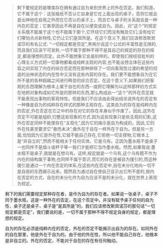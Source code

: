 <blockquote data-pid="3JtpZYtl">剩下要规定的是哪类存在拥有通过自为来到世界上的外在否定。我们知道，它不属于这个：这张报纸不否认它自身是它在上面出现的桌子，否则它就会是出神地在自我之外而在它否认的桌子上，而且它与桌子的关系就会是一种内在的否定；它甚至因此不再是自在以便变成自为。因此，对“这个”的规定关系既不能属于这个也不能属于那个,它环绕它们而没有触及它们,没有给它们哪怕点点新特性,它仍让它们是其所是。在这个意义下,我们应该修改斯宾诺莎的有名公式: “一切规定都是否定”,黑格尔说这个公式的丰富性是无限的,而且我们应该宁可宣称,一切不属于那种不得不是其自己的规定的存在的规定,都是理想的否定。此外不能想象它会是别样的。即使我们按经验批判的心理主义方式把一切事物都看成纯粹主观的内容,也不能设想主体在这些内容之间实现了内在的综合否定而在那种排除了一切向客观性过渡的希望的彻底的出神状态的内在性中又没有这些内容的存在。我们更不能想象自为在它所不是的各种超越之间进行畸变的综合否定。在这个意义下,如果我们把客观的东西理解为根本上属于自在的东西--或把它理解为以这样那样的方式实在地把对象构成如它所是的那样的东西,那么构成此一“这个”的外在否定就不能表现出事物的客观特性。但是我们不应该由此得出结论说外在的否定有一种像是自为的纯粹存在样式的那种主观存在。这类自为的存在是纯粹内在的否定,外在否定在它之中的存在对它的存在本身似乎作废了。因此,这外在否定不可能是组织,归整这些现象的方式,因为这些现象只是些主观的幻影,这外在否定同样不能使存在“主观化”,因为它的揭示是自为构成的。因此,它的外在性甚至要求它“悬而未决”,像外在于自在一样外在于自为。但是另一方面,恰恰因为它是外在性,它就不能自己存在,它拒绝一切支撑物,它根本上是“非自立的”,然而不能相关于任何实体。它是乌有。正因为墨水瓶不是桌子一也同样不是烟斗或杯子等一我们才能把它当作墨水瓶。然而,如果我说:墨水瓶不是桌子,我就是在想乌有。这样,规定就是一个乌有,这个乌有既不作为内在的结构属于事物,也同样不属于意识,而它的存在是被自为援引的,而这种援引是通过一个内在否定的体系,在这些内在否定中,自在未分化地向一切不是自我的东西揭示出来。既然自为通过自在使自己显示出它所不是的,按内在否定的方式，自在的未分化作为自为应该不是的未分化，就在世界上表现为规定。</blockquote><p data-pid="e7lPC7Ru">剩下的我们需要规定那种存在者，是作为自为的存在者。如果说一张桌子，桌子不同于墨水瓶，这是一种外在的否定，在这个否定中，并没有赋予桌子任何的自为性，桌子还是桌子，桌子是“是其所是”的，我们应该修改斯宾诺莎的那句话“一切规定都是否定”，我们要说的是，一切不属于那种不得不规定自身的规定，都是理想的规定。</p><p data-pid="CF0gOf72">自为的存在必须是纯粹内在的否定，外在的否定不能揭示出自为的存在。如同外在的自在那里，他是外在于自为的。由于他的外在性，所以他不能自己存在，他根本是非自立的。外在的否定，不能对于自在的存在有任何触动。</p><p></p>